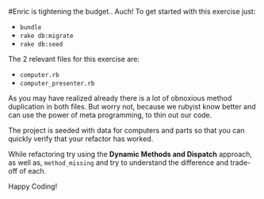 #Enric is tightening the budget.. Auch!
To get started with this exercise just:
  - `bundle`
  - `rake db:migrate`
  - `rake db:seed`

The 2 relevant files for this exercise are:
  - `computer.rb`
  - `computer_presenter.rb`

As you may have realized already there is a lot of obnoxious method duplication in both files.
But worry not, because we rubyist know better and can use the power of meta programming, to
thin out our code.   

The project is seeded with data for computers and parts so that you can quickly verify
that your refactor has worked.

While refactoring try using the **Dynamic Methods and Dispatch** approach, as well as,
`method_missing` and try to understand the difference and trade-off of each.

Happy Coding!
